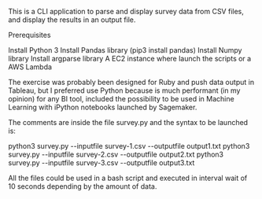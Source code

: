 This is a CLI application to parse and display survey data from CSV files, and display the results in an output file.

Prerequisites

Install Python 3
Install Pandas library (pip3 install pandas)
Install Numpy library
Install argparse library
A EC2 instance where launch the scripts or a AWS Lambda

The exercise was probably been designed for Ruby and push data output in Tableau, but I preferred use 
Python because is much performant (in my opinion) for any BI tool, included the possibility to be used in Machine Learning
with iPython notebooks launched by Sagemaker.


The comments are inside the file survey.py and the syntax to be launched is:

python3 survey.py --inputfile survey-1.csv --outputfile output1.txt
python3 survey.py --inputfile survey-2.csv --outputfile output2.txt
python3 survey.py --inputfile survey-3.csv --outputfile output3.txt

All the files could be used in a bash script and executed in interval wait of 10 seconds depending by the amount of data.

